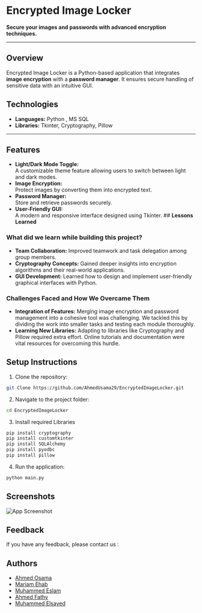 
# Encrypted Image Locker

**Secure your images and passwords with advanced encryption techniques.**

---

## **Overview**
Encrypted Image Locker is a Python-based application that integrates **image encryption** with a **password manager**. It ensures secure handling of sensitive data with an intuitive GUI.

## **Technologies**
- **Languages:** Python , MS SQL
- **Libraries:** Tkinter, Cryptography, Pillow  

---


## **Features**
- **Light/Dark Mode Toggle:**  
  A customizable theme feature allowing users to switch between light and dark modes.  
- **Image Encryption:**  
  Protect images by converting them into encrypted text.  
- **Password Manager:**  
  Store and retrieve passwords securely.  
- **User-Friendly GUI:**  
  A modern and responsive interface designed using Tkinter. ## **Lessons Learned**

### What did we learn while building this project?  
- **Team Collaboration:** Improved teamwork and task delegation among group members.  
- **Cryptography Concepts:** Gained deeper insights into encryption algorithms and their real-world applications.  
- **GUI Development:** Learned how to design and implement user-friendly graphical interfaces with Python.  

### Challenges Faced and How We Overcame Them  
- **Integration of Features:** Merging image encryption and password management into a cohesive tool was challenging. We tackled this by dividing the work into smaller tasks and testing each module thoroughly.  
- **Learning New Libraries:** Adapting to libraries like Cryptography and Pillow required extra effort. Online tutorials and documentation were vital resources for overcoming this hurdle.  
## **Setup Instructions**
  1. Clone the repository:  
```bash
git Clone https://github.com/AhmedUsama29/EncryptedImageLocker.git
```
  2. Navigate to the project folder:
  ```bash
cd EncryptedImageLocker
  ```
  3. Install required Libraries
  ```bash
pip install cryptography
pip install customtkinter
pip install SQLAlchemy
pip install pyodbc
pip install pillow
  ```
  4. Run the application:
  ```bash
python main.py
  ```

## Screenshots

![App Screenshot](https://i.imgur.com/jyqvA93.png)


## Feedback

If you have any feedback, please contact us :

## Authors

- [Ahmed Osama](https://github.com/AhmedUsama29)
- [Mariam Ehab](https://github.com/mariemehab)
- [Muhammed Eslam](https://github.com/Mohamed-Eslam6)
- [Ahmed Fathy](https://github.com/ahmedfathy24)
- [Muhammed Elsayed](https://github.com/mohamedelsayedddd)


